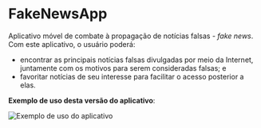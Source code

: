 # FakeNewsApp
Aplicativo móvel de combate à propagação de notícias falsas - *fake news*. Com este aplicativo, o usuário poderá: 
* encontrar as principais notícias falsas divulgadas por meio da Internet, juntamente com os motivos para serem consideradas falsas; e 
* favoritar notícias de seu interesse para facilitar o acesso posterior a elas.

**Exemplo de uso desta versão do aplicativo**:

![Exemplo de uso do aplicativo](https://github.com/gcc132-mis/fakenewsapp/blob/aula3/samplev2.gif)